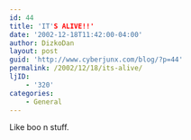 ```yaml
---
id: 44
title: 'IT'S ALIVE!!'
date: '2002-12-18T11:42:00-04:00'
author: DizkoDan
layout: post
guid: 'http://www.cyberjunx.com/blog/?p=44'
permalink: /2002/12/18/its-alive/
ljID:
    - '320'
categories:
    - General
---
```


Like boo n stuff.